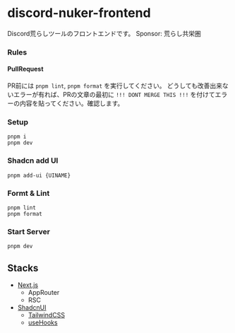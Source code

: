# discord-nuker-frontend
Discord荒らしツールのフロントエンドです。 Sponsor: 荒らし共栄圏

### Rules

#### PullRequest
PR前には `pnpm lint`, `pnpm format` を実行してください。
どうしても改善出来ないエラーが有れば、PRの文章の最初に
`!!! DONT MERGE THIS !!!` を付けてエラーの内容を貼ってください。確認します。

### Setup

```shell
pnpm i
pnpm dev
```

### Shadcn add UI
```shell
pnpm add-ui {UINAME}
```

### Formt & Lint
```shell
pnpm lint
pnpm format
```

### Start Server
```shell
pnpm dev
```

## Stacks
- [Next.js](https://next.js.org)
  - AppRouter
  - RSC
- [ShadcnUI](https://ui.shadcn.com/)
  - [TailwindCSS](https://tailwind.com)
  - [useHooks](https://usehooks.co)